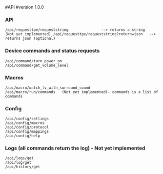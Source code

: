 #API
#version 1.0.0

###  API
    /api/requesttpe/requeststring               --> returns a string
    (Not yet implemented) /api/requesttpe/requeststring?return=json   --> returns json (optional)
  
###  Device commands and status requests
    /api/command/turn_power_on
    /api/command/get_volume_level
  
###  Macros
    /api/macro/watch_tv_with_surround_sound
    /api/macro/run/commands   (Not yet implemented)- commands is a list of commands
    
###  Config
    /api/config/settings
    /api/config/macros
    /api/config/protocol
    /api/config/mappings
    /api/config/help

###  Logs (all commands return the log) - Not yet implemented
    /api/logs/get
    /api/log/get
    /api/history/get

